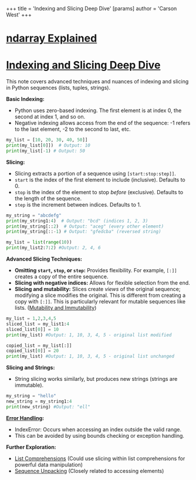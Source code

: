 +++
 title = 'Indexing and Slicing Deep Dive'
[params]
	author = 'Carson West'
+++
# [ndarray Explained](./../ndarray-explained/)
# [Indexing and Slicing Deep Dive](./../indexing-and-slicing-deep-dive/) 
This note covers advanced techniques and nuances of indexing and slicing in Python sequences (lists, tuples, strings).

**Basic Indexing:**

*   Python uses zero-based indexing.  The first element is at index 0, the second at index 1, and so on.
*   Negative indexing allows access from the end of the sequence: -1 refers to the last element, -2 to the second to last, etc.

```python
my_list = [10, 20, 30, 40, 50]]
print(my_list[0]])  # Output: 10
print(my_list[-1) # Output: 50
```

**Slicing:**

*   Slicing extracts a portion of a sequence using `[start:stop:step]]`.
*   `start` is the index of the first element to include (inclusive). Defaults to 0.
*   `stop` is the index of the element to stop *before* (exclusive). Defaults to the length of the sequence.
*   `step` is the increment between indices. Defaults to 1.

```python
my_string = "abcdefg"
print(my_string1:4)  # Output: "bcd" (indices 1, 2, 3)
print(my_string[::2)  # Output: "aceg" (every other element)
print(my_string[::-1) # Output: "gfedcba" (reversed string)

my_list = list(range(10))
print(my_list2:7:2) #Output: 2, 4, 6
```

**Advanced Slicing Techniques:**

*   **Omitting `start`, `stop`, or `step`:**  Provides flexibility.  For example, `[:]]` creates a copy of the entire sequence.
*   **Slicing with negative indices:** Allows for flexible selection from the end.
*   **Slicing and mutability:** Slices create *views* of the original sequence; modifying a slice modifies the original.  This is different from creating a copy with `[:]]`.  This is particularly relevant for mutable sequences like lists.  ([Mutability and Immutability](./../mutability-and-immutability/))

```python
my_list = 1,2,3,4,5
sliced_list = my_list1:4
sliced_list[0]] = 10
print(my_list) #Output: 1, 10, 3, 4, 5 - original list modified

copied_list = my_list[:]]
copied_list[0]] = 20
print(my_list) #Output: 1, 10, 3, 4, 5 - original list unchanged
```

**Slicing and Strings:**

* String slicing works similarly, but produces new strings (strings are immutable).

```python
my_string = "hello"
new_string = my_string1:4
print(new_string) #Output: "ell"
```


**[Error Handling](./../error-handling/):**

*   IndexError: Occurs when accessing an index outside the valid range.
*   This can be avoided by using bounds checking or exception handling.


**Further Exploration:**

* [List Comprehensions](./../list-comprehensions/)  (Could use slicing within list comprehensions for powerful data manipulation)
* [Sequence Unpacking](./../sequence-unpacking/) (Closely related to accessing elements)

